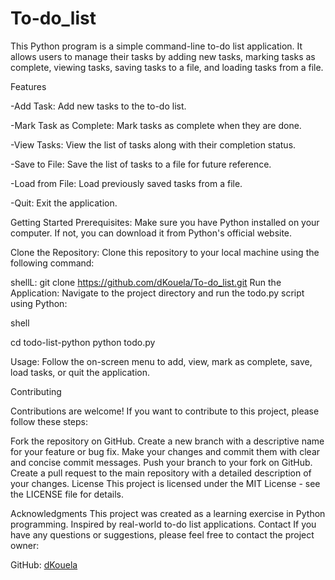 # To-do_list

This Python program is a simple command-line to-do list application.
 It allows users to manage their tasks by adding new tasks, marking tasks as complete, viewing tasks, saving tasks to a file, and loading tasks from a file.

Features

-Add Task: Add new tasks to the to-do list.

-Mark Task as Complete: Mark tasks as complete when they are done.

-View Tasks: View the list of tasks along with their completion status.

-Save to File: Save the list of tasks to a file for future reference.

-Load from File: Load previously saved tasks from a file.

-Quit: Exit the application.



Getting Started
Prerequisites: Make sure you have Python installed on your computer. If not, you can download it from Python's official website.

Clone the Repository: Clone this repository to your local machine using the following command:

shellL:
git clone https://github.com/dKouela/To-do_list.git
Run the Application: Navigate to the project directory and run the todo.py script using Python:

shell

cd todo-list-python
python todo.py

Usage:
Follow the on-screen menu to add, view, mark as complete, save, load tasks, or quit the application.

Contributing

Contributions are welcome! If you want to contribute to this project, please follow these steps:

Fork the repository on GitHub.
Create a new branch with a descriptive name for your feature or bug fix.
Make your changes and commit them with clear and concise commit messages.
Push your branch to your fork on GitHub.
Create a pull request to the main repository with a detailed description of your changes.
License
This project is licensed under the MIT License - see the LICENSE file for details.

Acknowledgments
This project was created as a learning exercise in Python programming.
Inspired by real-world to-do list applications.
Contact
If you have any questions or suggestions, please feel free to contact the project owner:

GitHub: [dKouela](https://github.com/dKouela)
